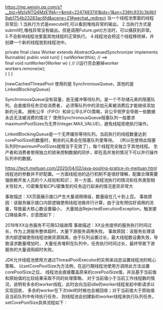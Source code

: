 https://mp.weixin.qq.com/s?__biz=MzIxNTQ4MzE1NA==&mid=2247483741&idx=1&sn=238fc933c3b9b19ab1754b23283ac6fd&scene=21#wechat_redirect
当一个线程池里面的线程异常后:
    1.当执行方式是execute时,可以看到堆栈异常的输出。
    2.当执行方式是submit时,堆栈异常没有输出。但是调用Future.get()方法时，可以捕获到异常。
    3.不会影响线程池里面其他线程的正常执行。
    4.线程池会把这个线程移除掉，并创建一个新的线程放到线程池中。

private final class Worker extends AbstractQueuedSynchronizer implements Runnable{
    public void run() {
        runWorker(this);
        // ==>  
        final void runWorker(Worker w) {
            //
            //运行完会删掉worker
            workers.remove(w);    
        }
    }
}
    


[newCachedThreadPool 使用的是 SynchronousQueue，其他的是LinkedBlockingQueue]

SynchronousQueue没有容量，是无缓冲等待队列，是一个不存储元素的阻塞队列，会直接将任务交给消费者，
    必须等队列中的添加元素被消费后才能继续添加新的元素。
拥有公平（FIFO）和非公平(LIFO)策略，非公平侧罗会导致一些数据永远无法被消费的情况？
使用SynchronousQueue阻塞队列一般要求maximumPoolSizes为无界(Integer.MAX_VALUE)，避免线程拒绝执行操作。


LinkedBlockingQueue是一个无界缓存等待队列。当前执行的线程数量达到corePoolSize的数量时，剩余的元素会在阻塞队列里等待。
    （所以在使用此阻塞队列时maximumPoolSizes就相当于无效了），每个线程完全独立于其他线程。
    生产者和消费者使用独立的锁来控制数据的同步，即在高并发的情况下可以并行操作队列中的数据。


https://tech.meituan.com/2020/04/02/java-pooling-pratice-in-meituan.html
线程池的参数并不好配置。一方面线程池的运行机制不是很好理解，配置合理需要强依赖开发人员的个人经验和知识；
    另一方面，线程池执行的情况和任务类型相关性较大，IO密集型和CPU密集型的任务运行起来的情况差异非常大
    
事故描述：XX页面展示接口产生大量调用降级，数量级在几十到上百。
事故原因：该服务展示接口内部逻辑使用线程池做并行计算，由于没有预估好调用的流量，导致最大核心数设置偏小，
    大量抛出RejectedExecutionException，触发接口降级条件，示意图如下：   

2018年XX业务服务不可用S2级故障
事故描述：XX业务提供的服务执行时间过长，作为上游服务整体超时，大量下游服务调用失败。
事故原因：该服务处理请求内部逻辑使用线程池做资源隔离，由于队列设置过长，最大线程数设置失效，导致请求数量增加时，
    大量任务堆积在队列中，任务执行时间过长，最终导致下游服务的大量调用超时失败。
    
    
JDK允许线程池使用方通过ThreadPoolExecutor的实例来动态设置线程池的核心策略，
    以setCorePoolSize为方法例，在运行期线程池使用方调用此方法设置corePoolSize之后，
        线程池会直接覆盖原来的corePoolSize值，并且基于当前值和原始值的比较结果采取不同的处理策略。
    对于当前值小于当前工作线程数的情况，说明有多余的worker线程，此时会向当前idle的worker线程发起中断请求以实现回收，
        多余的worker在下次idel的时候也会被回收；对于当前值大于原始值且当前队列中有待执行任务，
        则线程池会创建新的worker线程来执行队列任务，setCorePoolSize具体流程如下：    
    